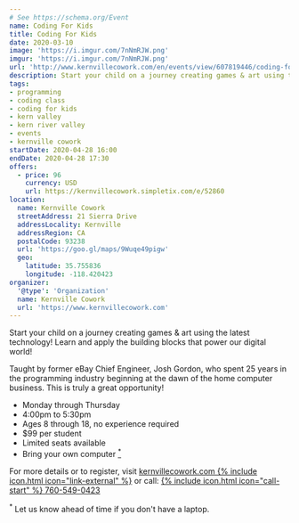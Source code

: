 ```yaml
---
# See https://schema.org/Event
name: Coding For Kids
title: Coding For Kids
date: 2020-03-10
image: 'https://i.imgur.com/7nNmRJW.png'
imgur: 'https://i.imgur.com/7nNmRJW.png'
url: 'http://www.kernvillecowork.com/en/events/view/607819446/coding-for-kids--introductory'
description: Start your child on a journey creating games & art using the latest technology! (Mon. &mdash; Thur.)
tags:
- programming
- coding class
- coding for kids
- kern valley
- kern river valley
- events
- kernville cowork
startDate: 2020-04-28 16:00
endDate: 2020-04-28 17:30
offers:
  - price: 96
    currency: USD
    url: https://kernvillecowork.simpletix.com/e/52860
location:
  name: Kernville Cowork
  streetAddress: 21 Sierra Drive
  addressLocality: Kernville
  addressRegion: CA
  postalCode: 93238
  url: 'https://goo.gl/maps/9Wuqe49pigw'
  geo:
    latitude: 35.755836
    longitude: -118.420423
organizer:
  '@type': 'Organization'
  name: Kernville Cowork
  url: 'https://www.kernvillecowork.com'
---
```

Start your child on a journey creating games & art using the latest technology!
Learn and apply the building blocks that power our digital world!

Taught by former eBay Chief Engineer, Josh Gordon, who spent 25 years in the
programming industry beginning at the dawn of the home computer business. This is
truly a great opportunity!

- Monday through Thursday
- 4:00pm to 5:30pm
- Ages 8 through 18, no experience required
- $99 per student
- Limited seats available
- Bring your own computer <a href="{{ './#footnote' | absolute_url }}"><sup>*</sup></a>

For more details or to register, visit [kernvillecowork.com {% include icon.html icon="link-external" %}](https://www.kernvillecowork.com/en/events/view/1284488223/coding-for-kids)
or call: [{% include icon.html icon="call-start" %} 760-549-0423](tel:+1-760-549-0423)

<div id="disclaimer"><sup>*</sup> Let us know ahead of time if you don't have a laptop.</div>
